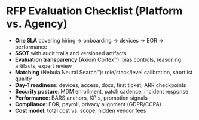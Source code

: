 # RFP Evaluation Checklist (Platform vs. Agency)

- **One SLA** covering hiring → onboarding → devices → EOR → performance
- **SSOT** with audit trails and versioned artifacts
- **Evaluation transparency** (Axiom Cortex™): bias controls, reasoning artifacts, expert review
- **Matching** (Nebula Neural Search™): role/stack/level calibration, shortlist quality
- **Day-1 readiness**: devices, access, docs, first ticket; ARR checkpoints
- **Security posture**: MDM enrollment, patch cadence, incident response
- **Performance**: BARS anchors, KPIs, promotion signals
- **Compliance**: EOR, payroll, privacy alignment (GDPR/CCPA)
- **Cost model**: total cost vs. scope; hidden vendor fees